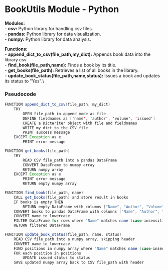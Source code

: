# BookUtils Module - Python

**Modules:**\
    - **csv:** Python library for handling csv files.\
    - **pandas:** Python library for data visualization.\
    - **numpy:** Python library for data analysis.

**Functions:**\
    - **append_dict_to_csv(file_path,my_dict):** Appends book data into the library csv.\
    - **find_book(file_path,name):** Finds a book by its title.\
    - **get_books(file_path):** Retrieves a list of all books in the library.\
    - **update_book_status(file_path,name,status):** Issues a book and updates its status to "Yes".\



### Pseudocode

```java
FUNCTION append_dict_to_csv(file_path, my_dict)
    TRY
        OPEN file_path in append mode as file
        DEFINE fieldnames as ['name', 'author', 'volume', 'issued']
        CREATE a DictWriter object with file and fieldnames
        WRITE my_dict to the CSV file
        PRINT success message
    EXCEPT Exception as e
        PRINT error message

FUNCTION get_books(file_path)
    TRY
        READ CSV file_path into a pandas DataFrame
        CONVERT DataFrame to numpy array
        RETURN numpy array
    EXCEPT Exception as e
        PRINT error message
        RETURN empty numpy array

FUNCTION find_book(file_path, name)
    CALL get_books(file_path) and store result in books
    IF books is empty THEN
        RETURN empty DataFrame with columns ["Name", "Author", "Volume", "Issued"]
    CONVERT books to pandas DataFrame with columns ["Name", "Author", "Volume", "Issued"]
    CONVERT name to lowercase
    FILTER DataFrame for rows where "Name" matches name (case-insensitive)
    RETURN filtered DataFrame

FUNCTION update_book_status(file_path, name, status)
    READ CSV file_path into a numpy array, skipping header
    CONVERT name to lowercase
    FIND positions in numpy array where "Name" matches name (case-insensitive)
    FOR each position in positions
        UPDATE issued status to status
    SAVE updated numpy array back to CSV file_path with header
```